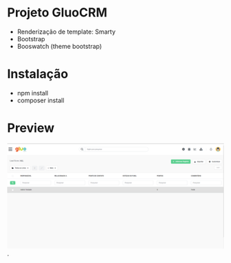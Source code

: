 # Projeto GluoCRM

- Renderização de template: Smarty
- Bootstrap
- Booswatch (theme bootstrap)

# Instalação

- npm install
- composer install

# Preview
![alt text for screen readers](/samples/print1.PNG "Tela").